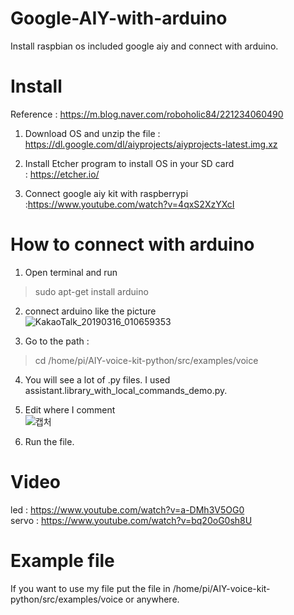 # Google-AIY-with-arduino
Install raspbian os included google aiy and connect with arduino.

# Install
Reference : https://m.blog.naver.com/roboholic84/221234060490<br>

1. Download OS and unzip the file : https://dl.google.com/dl/aiyprojects/aiyprojects-latest.img.xz<br>

2. Install Etcher program to install OS in your SD card<br>
  : https://etcher.io/ <br>

3. Connect google aiy kit with raspberrypi<br>
  :https://www.youtube.com/watch?v=4qxS2XzYXcI
  
# How to connect with arduino
1. Open terminal and run<br>
>sudo apt-get install arduino<br>


2. connect arduino like the picture<br>
![KakaoTalk_20190316_010659353](https://user-images.githubusercontent.com/42115807/54445354-ecc4fa80-4787-11e9-952c-9b42503e9566.jpg)<br>

3. Go to the path : <br>
>cd /home/pi/AIY-voice-kit-python/src/examples/voice 

4. You will see a lot of .py files. I used assistant.library_with_local_commands_demo.py.

5. Edit where I comment<br>
![캡처](https://user-images.githubusercontent.com/42115807/54445814-ef741f80-4788-11e9-8a35-629cde77e1e7.PNG)

6. Run the file.

# Video
led : https://www.youtube.com/watch?v=a-DMh3V5OG0<br>
servo : https://www.youtube.com/watch?v=bq20oG0sh8U

# Example file
If you want to use my file put the file in /home/pi/AIY-voice-kit-python/src/examples/voice or anywhere.

